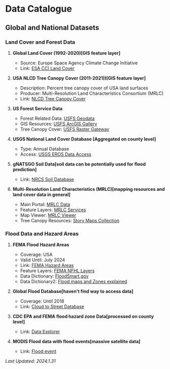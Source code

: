 # Data Catalogue

## Global and National Datasets

### Land Cover and Forest Data

1. **Global Land Cover (1992-2020)[GIS feature layer]**
   - Source: Europe Space Agency Climate Change Initiative
   - Link: [ESA CCI Land Cover](https://sci4ga.maps.arcgis.com/home/item.html?id=1453082255024699af55c960bc3dc1fe)

2. **USA NLCD Tree Canopy Cover (2011-2021))[GIS feature layer]**
   - Description: Percent tree canopy cover of USA land surfaces
   - Producer: Multi-Resolution Land Characteristics Consortium (MRLC)
   - Link: [NLCD Tree Canopy Cover](https://sci4ga.maps.arcgis.com/home/item.html?id=f2d114f071904e1fa11b4bb215dc08f3)

3. **US Forest Service Data**
   - Forest Related Data: [USFS Geodata](https://data.fs.usda.gov/geodata/edw/datasets.php?dsetCategory=environment)
   - GIS Resources: [USFS ArcGIS Gallery](https://usfs.maps.arcgis.com/home/gallery.html?sortField=modified&sortOrder=desc&focus=layers)
   - Tree Canopy Cover: [USFS Raster Gateway](https://data.fs.usda.gov/geodata/rastergateway/treecanopycover/index.php#currentdata)

4. **USGS National Land Cover Database [Aggregated on county level]**
   - Type: Annual Database
   - Access: [USGS EROS Data Access](https://www.usgs.gov/centers/eros/science/data-access)
  
5. **gNATSGO Soil Data[soil data can be potentially used for flood prediction]**
   - Link: [NRCS Soil Database](https://www.nrcs.usda.gov/resources/data-and-reports/gridded-national-soil-survey-geographic-database-gnatsgo)

6. **Multi-Resolution Land Characteristics (MRLC)[mapping resources and land cover data in general]**
   - Main Portal: [MRLC Data](https://www.mrlc.gov/data?f%5B0%5D=project_tax_term_term_parents_tax_term_name%3AAnnual%20NLCD)
   - Feature Layers: [MRLC Services](https://www.mrlc.gov/data-services-page)
   - Map Viewer: [MRLC Viewer](https://www.mrlc.gov/viewer/)
   - Tree Canopy Resources: [Story Maps Collection](https://storymaps.arcgis.com/collections/5f9c11bf49374447bdfaf339fb8f63f3?item=3)

### Flood Data and Hazard Areas

1. **FEMA Flood Hazard Areas**
   - Coverage: USA
   - Valid Until: July 2024
   - Link: [FEMA Hazard Areas](https://sci4ga.maps.arcgis.com/home/item.html?id=2b245b7f816044d7a779a61a5844be23)
   - Feature Layers: [FEMA NFHL Layers](https://hazards.fema.gov/arcgis/rest/services/public/NFHLWMS/MapServer/layers)
   - Data Dictionary: [FloodSmart.gov](https://www.floodsmart.gov/flood-zones-and-maps)
   - Data Dictionary2: [Flood maps and Zones explained](https://www.fema.gov/blog/fema-flood-maps-and-zones-explained)

3. **Global Flood Database[haven't find way to access data]**
   - Coverage: Until 2018
   - Link: [Cloud to Street Database](https://global-flood-database.cloudtostreet.ai/)
   
5. **CDC EPA and FEMA flood hazard zone Data[processed on county level]**
   - Link: [Data Explorer](https://ephtracking.cdc.gov/DataExplorer/)
  
6. **MODIS Flood data with flood events[massive satellite data]**
   - Link: [Flood event](https://www.earthdata.nasa.gov/data/instruments/modis/near-real-time-data/modis-nrt-flood-product)

_Last Updated: 2024.1.31_
